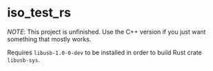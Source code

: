 # iso_test_rs

_NOTE_: This project is unfinished. Use the C++ version if you just want something that mostly works.

Requires `libusb-1.0-0-dev` to be installed in order to build Rust crate `libusb-sys`.
